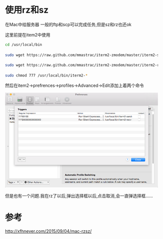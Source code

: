 # 使用rz和sz

在Mac中给服务器 一般的ftp和scp可以完成任务,但是sz和rz也还ok

这里前提在item2中使用

```bash
cd /usr/local/bin

sudo wget https://raw.github.com/mmastrac/iterm2-zmodem/master/iterm2-send-zmodem.sh

sudo wget https://raw.github.com/mmastrac/iterm2-zmodem/master/iterm2-recv-zmodem.sh

sudo chmod 777 /usr/local/bin/iterm2-*
```

然后在item2->prefrences->profiles->Advanced->Edit添加上着两个命令

![配置](QQ20160829-0.png)

但是也有一个问题.我在rz了以后,弹出选择框以后,点击取消,会一直弹选择框......

# 参考

http://xfhnever.com/2015/09/04/mac-rzsz/